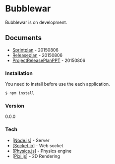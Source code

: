 # Bubblewar
Bubblewar is on development.

## Documents
* [Sprintplan](Sprint1Plan.pdf) - 20150806
* [Releaseplan](ReleasePlan.pdf) - 20150806
* [ProjectReleasePlanPPT](ProjectReleasePlanPPT.pdf) - 20150806

### Installation

You need to install before use the each application.

```sh
$ npm install
```

### Version
0.0.0

### Tech
* [[Node.js](https://nodejs.org/)] - Server
* [[Socket.io](http://socket.io/)] - Web socket
* [[Physics.js](http://wellcaffeinated.net/PhysicsJS/)] - Physics engine
* [[Pixi.js](http://www.pixijs.com/)] - 2D Rendering

